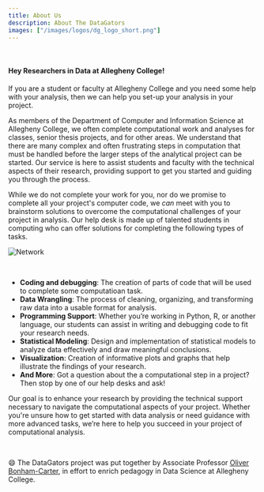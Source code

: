 ```yaml
---
title: About Us
description: About The DataGators
images: ["/images/logos/dg_logo_short.png"]
---
```


<!-- ![Tutoring](/images/logos/tutoring_logo_22x14.png) -->

<!-- ![Network](/images/main/network_02.png) -->

<!-- add a line drop -->
<center> &#x200B; </center>

#### Hey Researchers in Data at Allegheny College!

If you are a student or faculty at Allegheny College and you need some help with your analysis, then we can help you set-up your analysis in your project.

As members of the Department of Computer and Information Science at Allegheny College, we often complete computational work and analyses for classes, senior thesis projects, and for other areas. We understand that there are many complex and often frustrating steps in computation that must be handled before the larger steps of the analytical project can be started. Our service is here to assist students and faculty with the technical aspects of their research, providing support to get you started and guiding you through the process.

While we do not complete your work for you, nor do we promise to complete all your project's computer code, we _can_ meet with you to brainstorm solutions to overcome the computational challenges of your project in analysis. Our help desk is made up of talented students in computing who can offer solutions for completing the following types of tasks.

![Network](/images/main/network_02.png)

<!-- add a line drop -->
<center> &#x200B; </center>

+ **Coding and debugging**: The creation of parts of code that will be used to complete some computatioan task.
+ **Data Wrangling**: The process of cleaning, organizing, and transforming raw data into a usable format for analysis.
+ **Programming Support**: Whether you’re working in Python, R, or another language, our students can assist in writing and debugging code to fit your research needs.
+ **Statistical Modeling**: Design and implementation of statistical models to analyze data effectively and draw meaningful conclusions. 
+ **Visualization**: Creation of informative plots and graphs that help illustrate the findings of your research.
+ **And More**: Got a question about the a computational step in a project? Then stop by one of our help desks and ask!

Our goal is to enhance your research by providing the technical support necessary to navigate the computational aspects of your project. Whether you're unsure how to get started with data analysis or need guidance with more advanced tasks, we’re here to help you succeed in your project of computational analysis.

<!-- ![dataGatorsLogo](/images/main/data_gators_5.png) -->

<!-- add a line drop -->
<center> &#x200B; </center>

:smile: The DataGators project was put together by Associate Professor <a href="https://www.oliverbonhamcarter.com" target="_blank">Oliver Bonham-Carter</a>, in effort to enrich pedagogy in Data Science at Allegheny College. 


 <!-- This is my about page. :wave:

:smile: 
 
 :earth_africa: -->